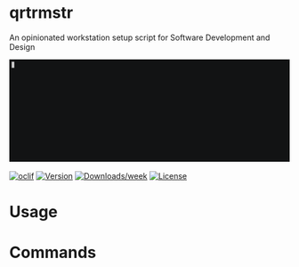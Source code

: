 # qrtrmstr

An opinionated workstation setup script for Software Development and Design

[![Usage](sample.gif)](sample.gif)

[![oclif](https://img.shields.io/badge/cli-oclif-brightgreen.svg)](https://oclif.io)
[![Version](https://img.shields.io/npm/v/qrtrmstr.svg)](https://npmjs.org/package/qrtrmstr)
[![Downloads/week](https://img.shields.io/npm/dw/qrtrmstr.svg)](https://npmjs.org/package/qrtrmstr)
[![License](https://img.shields.io/npm/l/qrtrmstr.svg)](https://github.com/https://github.com/jonnynabors/qrtrmstr//blob/master/package.json)

<!-- toc -->

# Usage

<!-- usage -->

# Commands

<!-- commands -->
